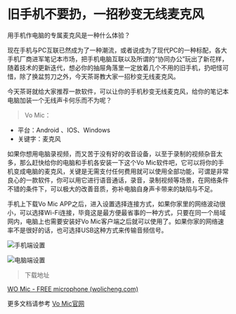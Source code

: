 # 旧手机不要扔，一招秒变无线麦克风

用手机作电脑的专属麦克风是一种什么体验？

现在手机与PC互联已然成为了一种潮流，或者说成为了现代PC的一种标配，各大手机厂商进军笔记本市场，把手机电脑互联以及所谓的“协同办公”玩出了新花样，随着技术的更新迭代，想必你的抽屉角落里一定放着几个不用的旧手机，扔吧怪可惜，除了换盆剪刀之外，今天茶哥教大家一招秒变无线麦克风。

今天茶哥就给大家推荐一款软件，可以让你的手机秒变无线麦克风，给你的笔记本电脑加装一个无线声卡何乐而不为呢？

> Vo Mic：

* 平台：Android 、IOS、Windows
* 关键字：麦克风

如果你想用电脑录视频，而又苦于没有好的收音设备，以至于录制的视频杂音太多，那么赶快给你的电脑和手机各安装一下这个Vo Mic软件吧，它可以将你的手机变成电脑的麦克风，关键是无需支付任何费用就可以使用全部功能，可谓是非常良心的一款软件，你可以用它进行语音通话，录音，录制视频等场景，在网络条件不错的条件下，可以极大的改善音质，弥补电脑自身声卡带来的缺陷与不足。

手机上下载Vo Mic APP之后，进入设置选择连接方式，如果你家里的网络波动很小，可以选择Wi-Fi连接，毕竟这是最方便最省事的一种方式，只要在同一个局域网内，电脑上也需要安装好Vo Mic客户端之后就可以使用了。如果你家的网络速率不是很好的话，也可选择USB这种方式来传输音频信号。

![手机端设置](https://hediancha-1312143060.cos.ap-shanghai.myqcloud.com/202208272205249.png)



![电脑端设置](https://hediancha-1312143060.cos.ap-shanghai.myqcloud.com/202208272207980.png)



>下载地址

[WO Mic - FREE microphone (wolicheng.com)](https://wolicheng.com/womic/download.html)

更多文档请参考 [Vo Mic官网](https://wolicheng.com/)